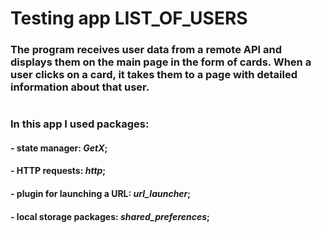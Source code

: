 # Testing app LIST_OF_USERS
### The program receives user data from a remote API and displays them on the main page in the form of cards. When a user clicks on a card, it takes them to a page with detailed information about that user.

#
### In this app I used packages:
####  - state manager: *GetX*;
####  - HTTP requests: *http*;
####  - plugin for launching a URL: *url_launcher*;
####  - local storage packages: *shared_preferences*;

# 


